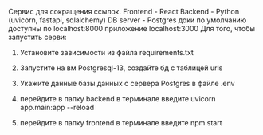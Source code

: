 Сервис для сокращения ссылок. Frontend - React Backend - Python (uvicorn, fastapi, sqlalchemy) DB server - Postgres 
доки по умолчанию доступны по localhost:8000 
приложение localhost:3000 
Для того, чтобы запустить серви:

1) Установите зависимости из файла requirements.txt

2) Запустите на вм Postgresql-13, создайте бд с таблицей urls

3) Укажите данные базы данных с сервера Postgres в файле .env

4) перейдите в папку backend
в терминале введите uvicorn app.main:app --reload
5) перейдите в папку frontend
в терминале введите npm start

